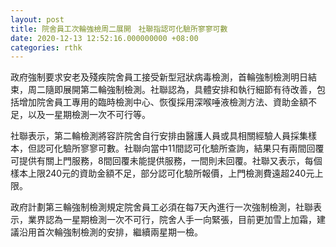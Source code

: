 ```yaml
---
layout: post
title: 院舍員工次輪強檢周二展開　社聯指認可化驗所寥寥可數
date: 2020-12-13 12:52:16.000000000 +08:00
categories: rthk
---
```


政府強制要求安老及殘疾院舍員工接受新型冠狀病毒檢測，首輪強制檢測明日結束，周二隨即展開第二輪強制檢測。社聯認為，具體安排和執行細節有待改善，包括增加院舍員工專用的臨時檢測中心、恢復採用深喉唾液檢測方法、資助金額不足，以及一星期檢測一次不可行等。

社聯表示，第二輪檢測將容許院舍自行安排由醫護人員或具相關經驗人員採集樣本，但認可化驗所寥寥可數。社聯向當中11間認可化驗所查詢，結果只有兩間回覆可提供有關上門服務，8間回覆未能提供服務，一間則未回覆。社聯又表示，每個樣本上限240元的資助金額不足，部分認可化驗所報價，上門檢測費遠超240元上限。
 
政府計劃第三輪強制檢測規定院舍員工必須在每7天內進行一次強制檢測，社聯表示，業界認為一星期檢測一次不可行，院舍人手一向緊張，目前更加雪上加霜，建議沿用首次輪強制檢測的安排，繼續兩星期一檢。
